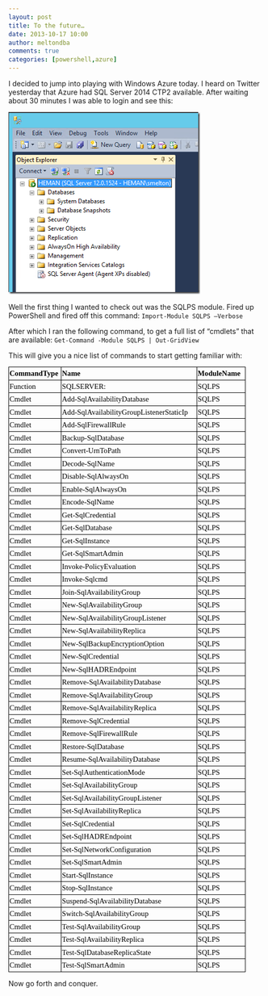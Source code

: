 ```yaml
---
layout: post
title: To the future…
date: 2013-10-17 10:00
author: meltondba
comments: true
categories: [powershell,azure]
---
```


I decided to jump into playing with Windows Azure today. I heard on Twitter yesterday that Azure had SQL Server 2014 CTP2 available. After waiting about 30 minutes I was able to login and see this:

![](/img/azure_sql2014.png)

Well the first thing I wanted to check out was the SQLPS module. Fired up PowerShell and fired off this command: `Import-Module SQLPS –Verbose`

After which I ran the following command, to get a full list of “cmdlets” that are available:
`Get-Command -Module SQLPS | Out-GridView`

This will give you a nice list of commands to start getting familiar with:
<table style="border-collapse:collapse;" width="461" border="0" cellspacing="0" cellpadding="0"><col style="width:76pt;" width="101" /> <col style="width:200pt;" width="267" /> <col style="width:70pt;" width="93" />
<tbody>
<tr style="height:15pt;">
<td class="xl65" style="vertical-align:bottom;padding-top:1px;padding-left:1px;padding-right:1px;border:windowtext .5pt solid;" width="101" height="20"><span style="font-family:Calibri;"><span style="color:#000000;font-size:11pt;"><strong>CommandType</strong></span></span></td>
<td class="xl65" style="border-top:windowtext .5pt solid;border-right:windowtext .5pt solid;vertical-align:bottom;border-bottom:windowtext .5pt solid;padding-top:1px;padding-left:1px;border-left:medium none;padding-right:1px;" width="266"><span style="font-family:Calibri;"><span style="color:#000000;font-size:11pt;"><strong>Name</strong></span></span></td>
<td class="xl65" style="border-top:windowtext .5pt solid;border-right:windowtext .5pt solid;vertical-align:bottom;border-bottom:windowtext .5pt solid;padding-top:1px;padding-left:1px;border-left:medium none;padding-right:1px;" width="93"><span style="font-family:Calibri;"><span style="color:#000000;font-size:11pt;"><strong>ModuleName</strong></span></span></td>
</tr>
<tr style="height:15pt;">
<td class="xl66" style="border-top:medium none;border-right:windowtext .5pt solid;vertical-align:bottom;border-bottom:windowtext .5pt solid;padding-top:1px;padding-left:1px;border-left:windowtext .5pt solid;padding-right:1px;" height="20"><span style="font-family:Calibri;"><span style="color:#000000;font-size:11pt;">Function</span></span></td>
<td class="xl66" style="border-top:medium none;border-right:windowtext .5pt solid;vertical-align:bottom;border-bottom:windowtext .5pt solid;padding-top:1px;padding-left:1px;border-left:medium none;padding-right:1px;"><span style="font-family:Calibri;"><span style="color:#000000;font-size:11pt;">SQLSERVER:</span></span></td>
<td class="xl66" style="border-top:medium none;border-right:windowtext .5pt solid;vertical-align:bottom;border-bottom:windowtext .5pt solid;padding-top:1px;padding-left:1px;border-left:medium none;padding-right:1px;"><span style="font-family:Calibri;"><span style="color:#000000;font-size:11pt;">SQLPS</span></span></td>
</tr>
<tr style="height:15pt;">
<td class="xl66" style="border-top:medium none;border-right:windowtext .5pt solid;vertical-align:bottom;border-bottom:windowtext .5pt solid;padding-top:1px;padding-left:1px;border-left:windowtext .5pt solid;padding-right:1px;" height="20"><span style="font-family:Calibri;"><span style="color:#000000;font-size:11pt;">Cmdlet</span></span></td>
<td class="xl66" style="border-top:medium none;border-right:windowtext .5pt solid;vertical-align:bottom;border-bottom:windowtext .5pt solid;padding-top:1px;padding-left:1px;border-left:medium none;padding-right:1px;"><span style="font-family:Calibri;"><span style="color:#000000;font-size:11pt;">Add-SqlAvailabilityDatabase</span></span></td>
<td class="xl66" style="border-top:medium none;border-right:windowtext .5pt solid;vertical-align:bottom;border-bottom:windowtext .5pt solid;padding-top:1px;padding-left:1px;border-left:medium none;padding-right:1px;"><span style="font-family:Calibri;"><span style="color:#000000;font-size:11pt;">SQLPS</span></span></td>
</tr>
<tr style="height:15pt;">
<td class="xl66" style="border-top:medium none;border-right:windowtext .5pt solid;vertical-align:bottom;border-bottom:windowtext .5pt solid;padding-top:1px;padding-left:1px;border-left:windowtext .5pt solid;padding-right:1px;" height="20"><span style="font-family:Calibri;"><span style="color:#000000;font-size:11pt;">Cmdlet</span></span></td>
<td class="xl66" style="border-top:medium none;border-right:windowtext .5pt solid;vertical-align:bottom;border-bottom:windowtext .5pt solid;padding-top:1px;padding-left:1px;border-left:medium none;padding-right:1px;"><span style="font-family:Calibri;"><span style="color:#000000;font-size:11pt;">Add-SqlAvailabilityGroupListenerStaticIp</span></span></td>
<td class="xl66" style="border-top:medium none;border-right:windowtext .5pt solid;vertical-align:bottom;border-bottom:windowtext .5pt solid;padding-top:1px;padding-left:1px;border-left:medium none;padding-right:1px;"><span style="font-family:Calibri;"><span style="color:#000000;font-size:11pt;">SQLPS</span></span></td>
</tr>
<tr style="height:15pt;">
<td class="xl66" style="border-top:medium none;border-right:windowtext .5pt solid;vertical-align:bottom;border-bottom:windowtext .5pt solid;padding-top:1px;padding-left:1px;border-left:windowtext .5pt solid;padding-right:1px;" height="20"><span style="font-family:Calibri;"><span style="color:#000000;font-size:11pt;">Cmdlet</span></span></td>
<td class="xl66" style="border-top:medium none;border-right:windowtext .5pt solid;vertical-align:bottom;border-bottom:windowtext .5pt solid;padding-top:1px;padding-left:1px;border-left:medium none;padding-right:1px;"><span style="font-family:Calibri;"><span style="color:#000000;font-size:11pt;">Add-SqlFirewallRule</span></span></td>
<td class="xl66" style="border-top:medium none;border-right:windowtext .5pt solid;vertical-align:bottom;border-bottom:windowtext .5pt solid;padding-top:1px;padding-left:1px;border-left:medium none;padding-right:1px;"><span style="font-family:Calibri;"><span style="color:#000000;font-size:11pt;">SQLPS</span></span></td>
</tr>
<tr style="height:15pt;">
<td class="xl66" style="border-top:medium none;border-right:windowtext .5pt solid;vertical-align:bottom;border-bottom:windowtext .5pt solid;padding-top:1px;padding-left:1px;border-left:windowtext .5pt solid;padding-right:1px;" height="20"><span style="font-family:Calibri;"><span style="color:#000000;font-size:11pt;">Cmdlet</span></span></td>
<td class="xl66" style="border-top:medium none;border-right:windowtext .5pt solid;vertical-align:bottom;border-bottom:windowtext .5pt solid;padding-top:1px;padding-left:1px;border-left:medium none;padding-right:1px;"><span style="font-family:Calibri;"><span style="color:#000000;font-size:11pt;">Backup-SqlDatabase</span></span></td>
<td class="xl66" style="border-top:medium none;border-right:windowtext .5pt solid;vertical-align:bottom;border-bottom:windowtext .5pt solid;padding-top:1px;padding-left:1px;border-left:medium none;padding-right:1px;"><span style="font-family:Calibri;"><span style="color:#000000;font-size:11pt;">SQLPS</span></span></td>
</tr>
<tr style="height:15pt;">
<td class="xl66" style="border-top:medium none;border-right:windowtext .5pt solid;vertical-align:bottom;border-bottom:windowtext .5pt solid;padding-top:1px;padding-left:1px;border-left:windowtext .5pt solid;padding-right:1px;" height="20"><span style="font-family:Calibri;"><span style="color:#000000;font-size:11pt;">Cmdlet</span></span></td>
<td class="xl66" style="border-top:medium none;border-right:windowtext .5pt solid;vertical-align:bottom;border-bottom:windowtext .5pt solid;padding-top:1px;padding-left:1px;border-left:medium none;padding-right:1px;"><span style="font-family:Calibri;"><span style="color:#000000;font-size:11pt;">Convert-UrnToPath</span></span></td>
<td class="xl66" style="border-top:medium none;border-right:windowtext .5pt solid;vertical-align:bottom;border-bottom:windowtext .5pt solid;padding-top:1px;padding-left:1px;border-left:medium none;padding-right:1px;"><span style="font-family:Calibri;"><span style="color:#000000;font-size:11pt;">SQLPS</span></span></td>
</tr>
<tr style="height:15pt;">
<td class="xl66" style="border-top:medium none;border-right:windowtext .5pt solid;vertical-align:bottom;border-bottom:windowtext .5pt solid;padding-top:1px;padding-left:1px;border-left:windowtext .5pt solid;padding-right:1px;" height="20"><span style="font-family:Calibri;"><span style="color:#000000;font-size:11pt;">Cmdlet</span></span></td>
<td class="xl66" style="border-top:medium none;border-right:windowtext .5pt solid;vertical-align:bottom;border-bottom:windowtext .5pt solid;padding-top:1px;padding-left:1px;border-left:medium none;padding-right:1px;"><span style="font-family:Calibri;"><span style="color:#000000;font-size:11pt;">Decode-SqlName</span></span></td>
<td class="xl66" style="border-top:medium none;border-right:windowtext .5pt solid;vertical-align:bottom;border-bottom:windowtext .5pt solid;padding-top:1px;padding-left:1px;border-left:medium none;padding-right:1px;"><span style="font-family:Calibri;"><span style="color:#000000;font-size:11pt;">SQLPS</span></span></td>
</tr>
<tr style="height:15pt;">
<td class="xl66" style="border-top:medium none;border-right:windowtext .5pt solid;vertical-align:bottom;border-bottom:windowtext .5pt solid;padding-top:1px;padding-left:1px;border-left:windowtext .5pt solid;padding-right:1px;" height="20"><span style="font-family:Calibri;"><span style="color:#000000;font-size:11pt;">Cmdlet</span></span></td>
<td class="xl66" style="border-top:medium none;border-right:windowtext .5pt solid;vertical-align:bottom;border-bottom:windowtext .5pt solid;padding-top:1px;padding-left:1px;border-left:medium none;padding-right:1px;"><span style="font-family:Calibri;"><span style="color:#000000;font-size:11pt;">Disable-SqlAlwaysOn</span></span></td>
<td class="xl66" style="border-top:medium none;border-right:windowtext .5pt solid;vertical-align:bottom;border-bottom:windowtext .5pt solid;padding-top:1px;padding-left:1px;border-left:medium none;padding-right:1px;"><span style="font-family:Calibri;"><span style="color:#000000;font-size:11pt;">SQLPS</span></span></td>
</tr>
<tr style="height:15pt;">
<td class="xl66" style="border-top:medium none;border-right:windowtext .5pt solid;vertical-align:bottom;border-bottom:windowtext .5pt solid;padding-top:1px;padding-left:1px;border-left:windowtext .5pt solid;padding-right:1px;" height="20"><span style="font-family:Calibri;"><span style="color:#000000;font-size:11pt;">Cmdlet</span></span></td>
<td class="xl66" style="border-top:medium none;border-right:windowtext .5pt solid;vertical-align:bottom;border-bottom:windowtext .5pt solid;padding-top:1px;padding-left:1px;border-left:medium none;padding-right:1px;"><span style="font-family:Calibri;"><span style="color:#000000;font-size:11pt;">Enable-SqlAlwaysOn</span></span></td>
<td class="xl66" style="border-top:medium none;border-right:windowtext .5pt solid;vertical-align:bottom;border-bottom:windowtext .5pt solid;padding-top:1px;padding-left:1px;border-left:medium none;padding-right:1px;"><span style="font-family:Calibri;"><span style="color:#000000;font-size:11pt;">SQLPS</span></span></td>
</tr>
<tr style="height:15pt;">
<td class="xl66" style="border-top:medium none;border-right:windowtext .5pt solid;vertical-align:bottom;border-bottom:windowtext .5pt solid;padding-top:1px;padding-left:1px;border-left:windowtext .5pt solid;padding-right:1px;" height="20"><span style="font-family:Calibri;"><span style="color:#000000;font-size:11pt;">Cmdlet</span></span></td>
<td class="xl66" style="border-top:medium none;border-right:windowtext .5pt solid;vertical-align:bottom;border-bottom:windowtext .5pt solid;padding-top:1px;padding-left:1px;border-left:medium none;padding-right:1px;"><span style="font-family:Calibri;"><span style="color:#000000;font-size:11pt;">Encode-SqlName</span></span></td>
<td class="xl66" style="border-top:medium none;border-right:windowtext .5pt solid;vertical-align:bottom;border-bottom:windowtext .5pt solid;padding-top:1px;padding-left:1px;border-left:medium none;padding-right:1px;"><span style="font-family:Calibri;"><span style="color:#000000;font-size:11pt;">SQLPS</span></span></td>
</tr>
<tr style="height:15pt;">
<td class="xl66" style="border-top:medium none;border-right:windowtext .5pt solid;vertical-align:bottom;border-bottom:windowtext .5pt solid;padding-top:1px;padding-left:1px;border-left:windowtext .5pt solid;padding-right:1px;" height="20"><span style="font-family:Calibri;"><span style="color:#000000;font-size:11pt;">Cmdlet</span></span></td>
<td class="xl66" style="border-top:medium none;border-right:windowtext .5pt solid;vertical-align:bottom;border-bottom:windowtext .5pt solid;padding-top:1px;padding-left:1px;border-left:medium none;padding-right:1px;"><span style="font-family:Calibri;"><span style="color:#000000;font-size:11pt;">Get-SqlCredential</span></span></td>
<td class="xl66" style="border-top:medium none;border-right:windowtext .5pt solid;vertical-align:bottom;border-bottom:windowtext .5pt solid;padding-top:1px;padding-left:1px;border-left:medium none;padding-right:1px;"><span style="font-family:Calibri;"><span style="color:#000000;font-size:11pt;">SQLPS</span></span></td>
</tr>
<tr style="height:15pt;">
<td class="xl66" style="border-top:medium none;border-right:windowtext .5pt solid;vertical-align:bottom;border-bottom:windowtext .5pt solid;padding-top:1px;padding-left:1px;border-left:windowtext .5pt solid;padding-right:1px;" height="20"><span style="font-family:Calibri;"><span style="color:#000000;font-size:11pt;">Cmdlet</span></span></td>
<td class="xl66" style="border-top:medium none;border-right:windowtext .5pt solid;vertical-align:bottom;border-bottom:windowtext .5pt solid;padding-top:1px;padding-left:1px;border-left:medium none;padding-right:1px;"><span style="font-family:Calibri;"><span style="color:#000000;font-size:11pt;">Get-SqlDatabase</span></span></td>
<td class="xl66" style="border-top:medium none;border-right:windowtext .5pt solid;vertical-align:bottom;border-bottom:windowtext .5pt solid;padding-top:1px;padding-left:1px;border-left:medium none;padding-right:1px;"><span style="font-family:Calibri;"><span style="color:#000000;font-size:11pt;">SQLPS</span></span></td>
</tr>
<tr style="height:15pt;">
<td class="xl66" style="border-top:medium none;border-right:windowtext .5pt solid;vertical-align:bottom;border-bottom:windowtext .5pt solid;padding-top:1px;padding-left:1px;border-left:windowtext .5pt solid;padding-right:1px;" height="20"><span style="font-family:Calibri;"><span style="color:#000000;font-size:11pt;">Cmdlet</span></span></td>
<td class="xl66" style="border-top:medium none;border-right:windowtext .5pt solid;vertical-align:bottom;border-bottom:windowtext .5pt solid;padding-top:1px;padding-left:1px;border-left:medium none;padding-right:1px;"><span style="font-family:Calibri;"><span style="color:#000000;font-size:11pt;">Get-SqlInstance</span></span></td>
<td class="xl66" style="border-top:medium none;border-right:windowtext .5pt solid;vertical-align:bottom;border-bottom:windowtext .5pt solid;padding-top:1px;padding-left:1px;border-left:medium none;padding-right:1px;"><span style="font-family:Calibri;"><span style="color:#000000;font-size:11pt;">SQLPS</span></span></td>
</tr>
<tr style="height:15pt;">
<td class="xl66" style="border-top:medium none;border-right:windowtext .5pt solid;vertical-align:bottom;border-bottom:windowtext .5pt solid;padding-top:1px;padding-left:1px;border-left:windowtext .5pt solid;padding-right:1px;" height="20"><span style="font-family:Calibri;"><span style="color:#000000;font-size:11pt;">Cmdlet</span></span></td>
<td class="xl66" style="border-top:medium none;border-right:windowtext .5pt solid;vertical-align:bottom;border-bottom:windowtext .5pt solid;padding-top:1px;padding-left:1px;border-left:medium none;padding-right:1px;"><span style="font-family:Calibri;"><span style="color:#000000;font-size:11pt;">Get-SqlSmartAdmin</span></span></td>
<td class="xl66" style="border-top:medium none;border-right:windowtext .5pt solid;vertical-align:bottom;border-bottom:windowtext .5pt solid;padding-top:1px;padding-left:1px;border-left:medium none;padding-right:1px;"><span style="font-family:Calibri;"><span style="color:#000000;font-size:11pt;">SQLPS</span></span></td>
</tr>
<tr style="height:15pt;">
<td class="xl66" style="border-top:medium none;border-right:windowtext .5pt solid;vertical-align:bottom;border-bottom:windowtext .5pt solid;padding-top:1px;padding-left:1px;border-left:windowtext .5pt solid;padding-right:1px;" height="20"><span style="font-family:Calibri;"><span style="color:#000000;font-size:11pt;">Cmdlet</span></span></td>
<td class="xl66" style="border-top:medium none;border-right:windowtext .5pt solid;vertical-align:bottom;border-bottom:windowtext .5pt solid;padding-top:1px;padding-left:1px;border-left:medium none;padding-right:1px;"><span style="font-family:Calibri;"><span style="color:#000000;font-size:11pt;">Invoke-PolicyEvaluation</span></span></td>
<td class="xl66" style="border-top:medium none;border-right:windowtext .5pt solid;vertical-align:bottom;border-bottom:windowtext .5pt solid;padding-top:1px;padding-left:1px;border-left:medium none;padding-right:1px;"><span style="font-family:Calibri;"><span style="color:#000000;font-size:11pt;">SQLPS</span></span></td>
</tr>
<tr style="height:15pt;">
<td class="xl66" style="border-top:medium none;border-right:windowtext .5pt solid;vertical-align:bottom;border-bottom:windowtext .5pt solid;padding-top:1px;padding-left:1px;border-left:windowtext .5pt solid;padding-right:1px;" height="20"><span style="font-family:Calibri;"><span style="color:#000000;font-size:11pt;">Cmdlet</span></span></td>
<td class="xl66" style="border-top:medium none;border-right:windowtext .5pt solid;vertical-align:bottom;border-bottom:windowtext .5pt solid;padding-top:1px;padding-left:1px;border-left:medium none;padding-right:1px;"><span style="font-family:Calibri;"><span style="color:#000000;font-size:11pt;">Invoke-Sqlcmd</span></span></td>
<td class="xl66" style="border-top:medium none;border-right:windowtext .5pt solid;vertical-align:bottom;border-bottom:windowtext .5pt solid;padding-top:1px;padding-left:1px;border-left:medium none;padding-right:1px;"><span style="font-family:Calibri;"><span style="color:#000000;font-size:11pt;">SQLPS</span></span></td>
</tr>
<tr style="height:15pt;">
<td class="xl66" style="border-top:medium none;border-right:windowtext .5pt solid;vertical-align:bottom;border-bottom:windowtext .5pt solid;padding-top:1px;padding-left:1px;border-left:windowtext .5pt solid;padding-right:1px;" height="20"><span style="font-family:Calibri;"><span style="color:#000000;font-size:11pt;">Cmdlet</span></span></td>
<td class="xl66" style="border-top:medium none;border-right:windowtext .5pt solid;vertical-align:bottom;border-bottom:windowtext .5pt solid;padding-top:1px;padding-left:1px;border-left:medium none;padding-right:1px;"><span style="font-family:Calibri;"><span style="color:#000000;font-size:11pt;">Join-SqlAvailabilityGroup</span></span></td>
<td class="xl66" style="border-top:medium none;border-right:windowtext .5pt solid;vertical-align:bottom;border-bottom:windowtext .5pt solid;padding-top:1px;padding-left:1px;border-left:medium none;padding-right:1px;"><span style="font-family:Calibri;"><span style="color:#000000;font-size:11pt;">SQLPS</span></span></td>
</tr>
<tr style="height:15pt;">
<td class="xl66" style="border-top:medium none;border-right:windowtext .5pt solid;vertical-align:bottom;border-bottom:windowtext .5pt solid;padding-top:1px;padding-left:1px;border-left:windowtext .5pt solid;padding-right:1px;" height="20"><span style="font-family:Calibri;"><span style="color:#000000;font-size:11pt;">Cmdlet</span></span></td>
<td class="xl66" style="border-top:medium none;border-right:windowtext .5pt solid;vertical-align:bottom;border-bottom:windowtext .5pt solid;padding-top:1px;padding-left:1px;border-left:medium none;padding-right:1px;"><span style="font-family:Calibri;"><span style="color:#000000;font-size:11pt;">New-SqlAvailabilityGroup</span></span></td>
<td class="xl66" style="border-top:medium none;border-right:windowtext .5pt solid;vertical-align:bottom;border-bottom:windowtext .5pt solid;padding-top:1px;padding-left:1px;border-left:medium none;padding-right:1px;"><span style="font-family:Calibri;"><span style="color:#000000;font-size:11pt;">SQLPS</span></span></td>
</tr>
<tr style="height:15pt;">
<td class="xl66" style="border-top:medium none;border-right:windowtext .5pt solid;vertical-align:bottom;border-bottom:windowtext .5pt solid;padding-top:1px;padding-left:1px;border-left:windowtext .5pt solid;padding-right:1px;" height="20"><span style="font-family:Calibri;"><span style="color:#000000;font-size:11pt;">Cmdlet</span></span></td>
<td class="xl66" style="border-top:medium none;border-right:windowtext .5pt solid;vertical-align:bottom;border-bottom:windowtext .5pt solid;padding-top:1px;padding-left:1px;border-left:medium none;padding-right:1px;"><span style="font-family:Calibri;"><span style="color:#000000;font-size:11pt;">New-SqlAvailabilityGroupListener</span></span></td>
<td class="xl66" style="border-top:medium none;border-right:windowtext .5pt solid;vertical-align:bottom;border-bottom:windowtext .5pt solid;padding-top:1px;padding-left:1px;border-left:medium none;padding-right:1px;"><span style="font-family:Calibri;"><span style="color:#000000;font-size:11pt;">SQLPS</span></span></td>
</tr>
<tr style="height:15pt;">
<td class="xl66" style="border-top:medium none;border-right:windowtext .5pt solid;vertical-align:bottom;border-bottom:windowtext .5pt solid;padding-top:1px;padding-left:1px;border-left:windowtext .5pt solid;padding-right:1px;" height="20"><span style="font-family:Calibri;"><span style="color:#000000;font-size:11pt;">Cmdlet</span></span></td>
<td class="xl66" style="border-top:medium none;border-right:windowtext .5pt solid;vertical-align:bottom;border-bottom:windowtext .5pt solid;padding-top:1px;padding-left:1px;border-left:medium none;padding-right:1px;"><span style="font-family:Calibri;"><span style="color:#000000;font-size:11pt;">New-SqlAvailabilityReplica</span></span></td>
<td class="xl66" style="border-top:medium none;border-right:windowtext .5pt solid;vertical-align:bottom;border-bottom:windowtext .5pt solid;padding-top:1px;padding-left:1px;border-left:medium none;padding-right:1px;"><span style="font-family:Calibri;"><span style="color:#000000;font-size:11pt;">SQLPS</span></span></td>
</tr>
<tr style="height:15pt;">
<td class="xl66" style="border-top:medium none;border-right:windowtext .5pt solid;vertical-align:bottom;border-bottom:windowtext .5pt solid;padding-top:1px;padding-left:1px;border-left:windowtext .5pt solid;padding-right:1px;" height="20"><span style="font-family:Calibri;"><span style="color:#000000;font-size:11pt;">Cmdlet</span></span></td>
<td class="xl66" style="border-top:medium none;border-right:windowtext .5pt solid;vertical-align:bottom;border-bottom:windowtext .5pt solid;padding-top:1px;padding-left:1px;border-left:medium none;padding-right:1px;"><span style="font-family:Calibri;"><span style="color:#000000;font-size:11pt;">New-SqlBackupEncryptionOption</span></span></td>
<td class="xl66" style="border-top:medium none;border-right:windowtext .5pt solid;vertical-align:bottom;border-bottom:windowtext .5pt solid;padding-top:1px;padding-left:1px;border-left:medium none;padding-right:1px;"><span style="font-family:Calibri;"><span style="color:#000000;font-size:11pt;">SQLPS</span></span></td>
</tr>
<tr style="height:15pt;">
<td class="xl66" style="border-top:medium none;border-right:windowtext .5pt solid;vertical-align:bottom;border-bottom:windowtext .5pt solid;padding-top:1px;padding-left:1px;border-left:windowtext .5pt solid;padding-right:1px;" height="20"><span style="font-family:Calibri;"><span style="color:#000000;font-size:11pt;">Cmdlet</span></span></td>
<td class="xl66" style="border-top:medium none;border-right:windowtext .5pt solid;vertical-align:bottom;border-bottom:windowtext .5pt solid;padding-top:1px;padding-left:1px;border-left:medium none;padding-right:1px;"><span style="font-family:Calibri;"><span style="color:#000000;font-size:11pt;">New-SqlCredential</span></span></td>
<td class="xl66" style="border-top:medium none;border-right:windowtext .5pt solid;vertical-align:bottom;border-bottom:windowtext .5pt solid;padding-top:1px;padding-left:1px;border-left:medium none;padding-right:1px;"><span style="font-family:Calibri;"><span style="color:#000000;font-size:11pt;">SQLPS</span></span></td>
</tr>
<tr style="height:15pt;">
<td class="xl66" style="border-top:medium none;border-right:windowtext .5pt solid;vertical-align:bottom;border-bottom:windowtext .5pt solid;padding-top:1px;padding-left:1px;border-left:windowtext .5pt solid;padding-right:1px;" height="20"><span style="font-family:Calibri;"><span style="color:#000000;font-size:11pt;">Cmdlet</span></span></td>
<td class="xl66" style="border-top:medium none;border-right:windowtext .5pt solid;vertical-align:bottom;border-bottom:windowtext .5pt solid;padding-top:1px;padding-left:1px;border-left:medium none;padding-right:1px;"><span style="font-family:Calibri;"><span style="color:#000000;font-size:11pt;">New-SqlHADREndpoint</span></span></td>
<td class="xl66" style="border-top:medium none;border-right:windowtext .5pt solid;vertical-align:bottom;border-bottom:windowtext .5pt solid;padding-top:1px;padding-left:1px;border-left:medium none;padding-right:1px;"><span style="font-family:Calibri;"><span style="color:#000000;font-size:11pt;">SQLPS</span></span></td>
</tr>
<tr style="height:15pt;">
<td class="xl66" style="border-top:medium none;border-right:windowtext .5pt solid;vertical-align:bottom;border-bottom:windowtext .5pt solid;padding-top:1px;padding-left:1px;border-left:windowtext .5pt solid;padding-right:1px;" height="20"><span style="font-family:Calibri;"><span style="color:#000000;font-size:11pt;">Cmdlet</span></span></td>
<td class="xl66" style="border-top:medium none;border-right:windowtext .5pt solid;vertical-align:bottom;border-bottom:windowtext .5pt solid;padding-top:1px;padding-left:1px;border-left:medium none;padding-right:1px;"><span style="font-family:Calibri;"><span style="color:#000000;font-size:11pt;">Remove-SqlAvailabilityDatabase</span></span></td>
<td class="xl66" style="border-top:medium none;border-right:windowtext .5pt solid;vertical-align:bottom;border-bottom:windowtext .5pt solid;padding-top:1px;padding-left:1px;border-left:medium none;padding-right:1px;"><span style="font-family:Calibri;"><span style="color:#000000;font-size:11pt;">SQLPS</span></span></td>
</tr>
<tr style="height:15pt;">
<td class="xl66" style="border-top:medium none;border-right:windowtext .5pt solid;vertical-align:bottom;border-bottom:windowtext .5pt solid;padding-top:1px;padding-left:1px;border-left:windowtext .5pt solid;padding-right:1px;" height="20"><span style="font-family:Calibri;"><span style="color:#000000;font-size:11pt;">Cmdlet</span></span></td>
<td class="xl66" style="border-top:medium none;border-right:windowtext .5pt solid;vertical-align:bottom;border-bottom:windowtext .5pt solid;padding-top:1px;padding-left:1px;border-left:medium none;padding-right:1px;"><span style="font-family:Calibri;"><span style="color:#000000;font-size:11pt;">Remove-SqlAvailabilityGroup</span></span></td>
<td class="xl66" style="border-top:medium none;border-right:windowtext .5pt solid;vertical-align:bottom;border-bottom:windowtext .5pt solid;padding-top:1px;padding-left:1px;border-left:medium none;padding-right:1px;"><span style="font-family:Calibri;"><span style="color:#000000;font-size:11pt;">SQLPS</span></span></td>
</tr>
<tr style="height:15pt;">
<td class="xl66" style="border-top:medium none;border-right:windowtext .5pt solid;vertical-align:bottom;border-bottom:windowtext .5pt solid;padding-top:1px;padding-left:1px;border-left:windowtext .5pt solid;padding-right:1px;" height="20"><span style="font-family:Calibri;"><span style="color:#000000;font-size:11pt;">Cmdlet</span></span></td>
<td class="xl66" style="border-top:medium none;border-right:windowtext .5pt solid;vertical-align:bottom;border-bottom:windowtext .5pt solid;padding-top:1px;padding-left:1px;border-left:medium none;padding-right:1px;"><span style="font-family:Calibri;"><span style="color:#000000;font-size:11pt;">Remove-SqlAvailabilityReplica</span></span></td>
<td class="xl66" style="border-top:medium none;border-right:windowtext .5pt solid;vertical-align:bottom;border-bottom:windowtext .5pt solid;padding-top:1px;padding-left:1px;border-left:medium none;padding-right:1px;"><span style="font-family:Calibri;"><span style="color:#000000;font-size:11pt;">SQLPS</span></span></td>
</tr>
<tr style="height:15pt;">
<td class="xl66" style="border-top:medium none;border-right:windowtext .5pt solid;vertical-align:bottom;border-bottom:windowtext .5pt solid;padding-top:1px;padding-left:1px;border-left:windowtext .5pt solid;padding-right:1px;" height="20"><span style="font-family:Calibri;"><span style="color:#000000;font-size:11pt;">Cmdlet</span></span></td>
<td class="xl66" style="border-top:medium none;border-right:windowtext .5pt solid;vertical-align:bottom;border-bottom:windowtext .5pt solid;padding-top:1px;padding-left:1px;border-left:medium none;padding-right:1px;"><span style="font-family:Calibri;"><span style="color:#000000;font-size:11pt;">Remove-SqlCredential</span></span></td>
<td class="xl66" style="border-top:medium none;border-right:windowtext .5pt solid;vertical-align:bottom;border-bottom:windowtext .5pt solid;padding-top:1px;padding-left:1px;border-left:medium none;padding-right:1px;"><span style="font-family:Calibri;"><span style="color:#000000;font-size:11pt;">SQLPS</span></span></td>
</tr>
<tr style="height:15pt;">
<td class="xl66" style="border-top:medium none;border-right:windowtext .5pt solid;vertical-align:bottom;border-bottom:windowtext .5pt solid;padding-top:1px;padding-left:1px;border-left:windowtext .5pt solid;padding-right:1px;" height="20"><span style="font-family:Calibri;"><span style="color:#000000;font-size:11pt;">Cmdlet</span></span></td>
<td class="xl66" style="border-top:medium none;border-right:windowtext .5pt solid;vertical-align:bottom;border-bottom:windowtext .5pt solid;padding-top:1px;padding-left:1px;border-left:medium none;padding-right:1px;"><span style="font-family:Calibri;"><span style="color:#000000;font-size:11pt;">Remove-SqlFirewallRule</span></span></td>
<td class="xl66" style="border-top:medium none;border-right:windowtext .5pt solid;vertical-align:bottom;border-bottom:windowtext .5pt solid;padding-top:1px;padding-left:1px;border-left:medium none;padding-right:1px;"><span style="font-family:Calibri;"><span style="color:#000000;font-size:11pt;">SQLPS</span></span></td>
</tr>
<tr style="height:15pt;">
<td class="xl66" style="border-top:medium none;border-right:windowtext .5pt solid;vertical-align:bottom;border-bottom:windowtext .5pt solid;padding-top:1px;padding-left:1px;border-left:windowtext .5pt solid;padding-right:1px;" height="20"><span style="font-family:Calibri;"><span style="color:#000000;font-size:11pt;">Cmdlet</span></span></td>
<td class="xl66" style="border-top:medium none;border-right:windowtext .5pt solid;vertical-align:bottom;border-bottom:windowtext .5pt solid;padding-top:1px;padding-left:1px;border-left:medium none;padding-right:1px;"><span style="font-family:Calibri;"><span style="color:#000000;font-size:11pt;">Restore-SqlDatabase</span></span></td>
<td class="xl66" style="border-top:medium none;border-right:windowtext .5pt solid;vertical-align:bottom;border-bottom:windowtext .5pt solid;padding-top:1px;padding-left:1px;border-left:medium none;padding-right:1px;"><span style="font-family:Calibri;"><span style="color:#000000;font-size:11pt;">SQLPS</span></span></td>
</tr>
<tr style="height:15pt;">
<td class="xl66" style="border-top:medium none;border-right:windowtext .5pt solid;vertical-align:bottom;border-bottom:windowtext .5pt solid;padding-top:1px;padding-left:1px;border-left:windowtext .5pt solid;padding-right:1px;" height="20"><span style="font-family:Calibri;"><span style="color:#000000;font-size:11pt;">Cmdlet</span></span></td>
<td class="xl66" style="border-top:medium none;border-right:windowtext .5pt solid;vertical-align:bottom;border-bottom:windowtext .5pt solid;padding-top:1px;padding-left:1px;border-left:medium none;padding-right:1px;"><span style="font-family:Calibri;"><span style="color:#000000;font-size:11pt;">Resume-SqlAvailabilityDatabase</span></span></td>
<td class="xl66" style="border-top:medium none;border-right:windowtext .5pt solid;vertical-align:bottom;border-bottom:windowtext .5pt solid;padding-top:1px;padding-left:1px;border-left:medium none;padding-right:1px;"><span style="font-family:Calibri;"><span style="color:#000000;font-size:11pt;">SQLPS</span></span></td>
</tr>
<tr style="height:15pt;">
<td class="xl66" style="border-top:medium none;border-right:windowtext .5pt solid;vertical-align:bottom;border-bottom:windowtext .5pt solid;padding-top:1px;padding-left:1px;border-left:windowtext .5pt solid;padding-right:1px;" height="20"><span style="font-family:Calibri;"><span style="color:#000000;font-size:11pt;">Cmdlet</span></span></td>
<td class="xl66" style="border-top:medium none;border-right:windowtext .5pt solid;vertical-align:bottom;border-bottom:windowtext .5pt solid;padding-top:1px;padding-left:1px;border-left:medium none;padding-right:1px;"><span style="font-family:Calibri;"><span style="color:#000000;font-size:11pt;">Set-SqlAuthenticationMode</span></span></td>
<td class="xl66" style="border-top:medium none;border-right:windowtext .5pt solid;vertical-align:bottom;border-bottom:windowtext .5pt solid;padding-top:1px;padding-left:1px;border-left:medium none;padding-right:1px;"><span style="font-family:Calibri;"><span style="color:#000000;font-size:11pt;">SQLPS</span></span></td>
</tr>
<tr style="height:15pt;">
<td class="xl66" style="border-top:medium none;border-right:windowtext .5pt solid;vertical-align:bottom;border-bottom:windowtext .5pt solid;padding-top:1px;padding-left:1px;border-left:windowtext .5pt solid;padding-right:1px;" height="20"><span style="font-family:Calibri;"><span style="color:#000000;font-size:11pt;">Cmdlet</span></span></td>
<td class="xl66" style="border-top:medium none;border-right:windowtext .5pt solid;vertical-align:bottom;border-bottom:windowtext .5pt solid;padding-top:1px;padding-left:1px;border-left:medium none;padding-right:1px;"><span style="font-family:Calibri;"><span style="color:#000000;font-size:11pt;">Set-SqlAvailabilityGroup</span></span></td>
<td class="xl66" style="border-top:medium none;border-right:windowtext .5pt solid;vertical-align:bottom;border-bottom:windowtext .5pt solid;padding-top:1px;padding-left:1px;border-left:medium none;padding-right:1px;"><span style="font-family:Calibri;"><span style="color:#000000;font-size:11pt;">SQLPS</span></span></td>
</tr>
<tr style="height:15pt;">
<td class="xl66" style="border-top:medium none;border-right:windowtext .5pt solid;vertical-align:bottom;border-bottom:windowtext .5pt solid;padding-top:1px;padding-left:1px;border-left:windowtext .5pt solid;padding-right:1px;" height="20"><span style="font-family:Calibri;"><span style="color:#000000;font-size:11pt;">Cmdlet</span></span></td>
<td class="xl66" style="border-top:medium none;border-right:windowtext .5pt solid;vertical-align:bottom;border-bottom:windowtext .5pt solid;padding-top:1px;padding-left:1px;border-left:medium none;padding-right:1px;"><span style="font-family:Calibri;"><span style="color:#000000;font-size:11pt;">Set-SqlAvailabilityGroupListener</span></span></td>
<td class="xl66" style="border-top:medium none;border-right:windowtext .5pt solid;vertical-align:bottom;border-bottom:windowtext .5pt solid;padding-top:1px;padding-left:1px;border-left:medium none;padding-right:1px;"><span style="font-family:Calibri;"><span style="color:#000000;font-size:11pt;">SQLPS</span></span></td>
</tr>
<tr style="height:15pt;">
<td class="xl66" style="border-top:medium none;border-right:windowtext .5pt solid;vertical-align:bottom;border-bottom:windowtext .5pt solid;padding-top:1px;padding-left:1px;border-left:windowtext .5pt solid;padding-right:1px;" height="20"><span style="font-family:Calibri;"><span style="color:#000000;font-size:11pt;">Cmdlet</span></span></td>
<td class="xl66" style="border-top:medium none;border-right:windowtext .5pt solid;vertical-align:bottom;border-bottom:windowtext .5pt solid;padding-top:1px;padding-left:1px;border-left:medium none;padding-right:1px;"><span style="font-family:Calibri;"><span style="color:#000000;font-size:11pt;">Set-SqlAvailabilityReplica</span></span></td>
<td class="xl66" style="border-top:medium none;border-right:windowtext .5pt solid;vertical-align:bottom;border-bottom:windowtext .5pt solid;padding-top:1px;padding-left:1px;border-left:medium none;padding-right:1px;"><span style="font-family:Calibri;"><span style="color:#000000;font-size:11pt;">SQLPS</span></span></td>
</tr>
<tr style="height:15pt;">
<td class="xl66" style="border-top:medium none;border-right:windowtext .5pt solid;vertical-align:bottom;border-bottom:windowtext .5pt solid;padding-top:1px;padding-left:1px;border-left:windowtext .5pt solid;padding-right:1px;" height="20"><span style="font-family:Calibri;"><span style="color:#000000;font-size:11pt;">Cmdlet</span></span></td>
<td class="xl66" style="border-top:medium none;border-right:windowtext .5pt solid;vertical-align:bottom;border-bottom:windowtext .5pt solid;padding-top:1px;padding-left:1px;border-left:medium none;padding-right:1px;"><span style="font-family:Calibri;"><span style="color:#000000;font-size:11pt;">Set-SqlCredential</span></span></td>
<td class="xl66" style="border-top:medium none;border-right:windowtext .5pt solid;vertical-align:bottom;border-bottom:windowtext .5pt solid;padding-top:1px;padding-left:1px;border-left:medium none;padding-right:1px;"><span style="font-family:Calibri;"><span style="color:#000000;font-size:11pt;">SQLPS</span></span></td>
</tr>
<tr style="height:15pt;">
<td class="xl66" style="border-top:medium none;border-right:windowtext .5pt solid;vertical-align:bottom;border-bottom:windowtext .5pt solid;padding-top:1px;padding-left:1px;border-left:windowtext .5pt solid;padding-right:1px;" height="20"><span style="font-family:Calibri;"><span style="color:#000000;font-size:11pt;">Cmdlet</span></span></td>
<td class="xl66" style="border-top:medium none;border-right:windowtext .5pt solid;vertical-align:bottom;border-bottom:windowtext .5pt solid;padding-top:1px;padding-left:1px;border-left:medium none;padding-right:1px;"><span style="font-family:Calibri;"><span style="color:#000000;font-size:11pt;">Set-SqlHADREndpoint</span></span></td>
<td class="xl66" style="border-top:medium none;border-right:windowtext .5pt solid;vertical-align:bottom;border-bottom:windowtext .5pt solid;padding-top:1px;padding-left:1px;border-left:medium none;padding-right:1px;"><span style="font-family:Calibri;"><span style="color:#000000;font-size:11pt;">SQLPS</span></span></td>
</tr>
<tr style="height:15pt;">
<td class="xl66" style="border-top:medium none;border-right:windowtext .5pt solid;vertical-align:bottom;border-bottom:windowtext .5pt solid;padding-top:1px;padding-left:1px;border-left:windowtext .5pt solid;padding-right:1px;" height="20"><span style="font-family:Calibri;"><span style="color:#000000;font-size:11pt;">Cmdlet</span></span></td>
<td class="xl66" style="border-top:medium none;border-right:windowtext .5pt solid;vertical-align:bottom;border-bottom:windowtext .5pt solid;padding-top:1px;padding-left:1px;border-left:medium none;padding-right:1px;"><span style="font-family:Calibri;"><span style="color:#000000;font-size:11pt;">Set-SqlNetworkConfiguration</span></span></td>
<td class="xl66" style="border-top:medium none;border-right:windowtext .5pt solid;vertical-align:bottom;border-bottom:windowtext .5pt solid;padding-top:1px;padding-left:1px;border-left:medium none;padding-right:1px;"><span style="font-family:Calibri;"><span style="color:#000000;font-size:11pt;">SQLPS</span></span></td>
</tr>
<tr style="height:15pt;">
<td class="xl66" style="border-top:medium none;border-right:windowtext .5pt solid;vertical-align:bottom;border-bottom:windowtext .5pt solid;padding-top:1px;padding-left:1px;border-left:windowtext .5pt solid;padding-right:1px;" height="20"><span style="font-family:Calibri;"><span style="color:#000000;font-size:11pt;">Cmdlet</span></span></td>
<td class="xl66" style="border-top:medium none;border-right:windowtext .5pt solid;vertical-align:bottom;border-bottom:windowtext .5pt solid;padding-top:1px;padding-left:1px;border-left:medium none;padding-right:1px;"><span style="font-family:Calibri;"><span style="color:#000000;font-size:11pt;">Set-SqlSmartAdmin</span></span></td>
<td class="xl66" style="border-top:medium none;border-right:windowtext .5pt solid;vertical-align:bottom;border-bottom:windowtext .5pt solid;padding-top:1px;padding-left:1px;border-left:medium none;padding-right:1px;"><span style="font-family:Calibri;"><span style="color:#000000;font-size:11pt;">SQLPS</span></span></td>
</tr>
<tr style="height:15pt;">
<td class="xl66" style="border-top:medium none;border-right:windowtext .5pt solid;vertical-align:bottom;border-bottom:windowtext .5pt solid;padding-top:1px;padding-left:1px;border-left:windowtext .5pt solid;padding-right:1px;" height="20"><span style="font-family:Calibri;"><span style="color:#000000;font-size:11pt;">Cmdlet</span></span></td>
<td class="xl66" style="border-top:medium none;border-right:windowtext .5pt solid;vertical-align:bottom;border-bottom:windowtext .5pt solid;padding-top:1px;padding-left:1px;border-left:medium none;padding-right:1px;"><span style="font-family:Calibri;"><span style="color:#000000;font-size:11pt;">Start-SqlInstance</span></span></td>
<td class="xl66" style="border-top:medium none;border-right:windowtext .5pt solid;vertical-align:bottom;border-bottom:windowtext .5pt solid;padding-top:1px;padding-left:1px;border-left:medium none;padding-right:1px;"><span style="font-family:Calibri;"><span style="color:#000000;font-size:11pt;">SQLPS</span></span></td>
</tr>
<tr style="height:15pt;">
<td class="xl66" style="border-top:medium none;border-right:windowtext .5pt solid;vertical-align:bottom;border-bottom:windowtext .5pt solid;padding-top:1px;padding-left:1px;border-left:windowtext .5pt solid;padding-right:1px;" height="20"><span style="font-family:Calibri;"><span style="color:#000000;font-size:11pt;">Cmdlet</span></span></td>
<td class="xl66" style="border-top:medium none;border-right:windowtext .5pt solid;vertical-align:bottom;border-bottom:windowtext .5pt solid;padding-top:1px;padding-left:1px;border-left:medium none;padding-right:1px;"><span style="font-family:Calibri;"><span style="color:#000000;font-size:11pt;">Stop-SqlInstance</span></span></td>
<td class="xl66" style="border-top:medium none;border-right:windowtext .5pt solid;vertical-align:bottom;border-bottom:windowtext .5pt solid;padding-top:1px;padding-left:1px;border-left:medium none;padding-right:1px;"><span style="font-family:Calibri;"><span style="color:#000000;font-size:11pt;">SQLPS</span></span></td>
</tr>
<tr style="height:15pt;">
<td class="xl66" style="border-top:medium none;border-right:windowtext .5pt solid;vertical-align:bottom;border-bottom:windowtext .5pt solid;padding-top:1px;padding-left:1px;border-left:windowtext .5pt solid;padding-right:1px;" height="20"><span style="font-family:Calibri;"><span style="color:#000000;font-size:11pt;">Cmdlet</span></span></td>
<td class="xl66" style="border-top:medium none;border-right:windowtext .5pt solid;vertical-align:bottom;border-bottom:windowtext .5pt solid;padding-top:1px;padding-left:1px;border-left:medium none;padding-right:1px;"><span style="font-family:Calibri;"><span style="color:#000000;font-size:11pt;">Suspend-SqlAvailabilityDatabase</span></span></td>
<td class="xl66" style="border-top:medium none;border-right:windowtext .5pt solid;vertical-align:bottom;border-bottom:windowtext .5pt solid;padding-top:1px;padding-left:1px;border-left:medium none;padding-right:1px;"><span style="font-family:Calibri;"><span style="color:#000000;font-size:11pt;">SQLPS</span></span></td>
</tr>
<tr style="height:15pt;">
<td class="xl66" style="border-top:medium none;border-right:windowtext .5pt solid;vertical-align:bottom;border-bottom:windowtext .5pt solid;padding-top:1px;padding-left:1px;border-left:windowtext .5pt solid;padding-right:1px;" height="20"><span style="font-family:Calibri;"><span style="color:#000000;font-size:11pt;">Cmdlet</span></span></td>
<td class="xl66" style="border-top:medium none;border-right:windowtext .5pt solid;vertical-align:bottom;border-bottom:windowtext .5pt solid;padding-top:1px;padding-left:1px;border-left:medium none;padding-right:1px;"><span style="font-family:Calibri;"><span style="color:#000000;font-size:11pt;">Switch-SqlAvailabilityGroup</span></span></td>
<td class="xl66" style="border-top:medium none;border-right:windowtext .5pt solid;vertical-align:bottom;border-bottom:windowtext .5pt solid;padding-top:1px;padding-left:1px;border-left:medium none;padding-right:1px;"><span style="font-family:Calibri;"><span style="color:#000000;font-size:11pt;">SQLPS</span></span></td>
</tr>
<tr style="height:15pt;">
<td class="xl66" style="border-top:medium none;border-right:windowtext .5pt solid;vertical-align:bottom;border-bottom:windowtext .5pt solid;padding-top:1px;padding-left:1px;border-left:windowtext .5pt solid;padding-right:1px;" height="20"><span style="font-family:Calibri;"><span style="color:#000000;font-size:11pt;">Cmdlet</span></span></td>
<td class="xl66" style="border-top:medium none;border-right:windowtext .5pt solid;vertical-align:bottom;border-bottom:windowtext .5pt solid;padding-top:1px;padding-left:1px;border-left:medium none;padding-right:1px;"><span style="font-family:Calibri;"><span style="color:#000000;font-size:11pt;">Test-SqlAvailabilityGroup</span></span></td>
<td class="xl66" style="border-top:medium none;border-right:windowtext .5pt solid;vertical-align:bottom;border-bottom:windowtext .5pt solid;padding-top:1px;padding-left:1px;border-left:medium none;padding-right:1px;"><span style="font-family:Calibri;"><span style="color:#000000;font-size:11pt;">SQLPS</span></span></td>
</tr>
<tr style="height:15pt;">
<td class="xl66" style="border-top:medium none;border-right:windowtext .5pt solid;vertical-align:bottom;border-bottom:windowtext .5pt solid;padding-top:1px;padding-left:1px;border-left:windowtext .5pt solid;padding-right:1px;" height="20"><span style="font-family:Calibri;"><span style="color:#000000;font-size:11pt;">Cmdlet</span></span></td>
<td class="xl66" style="border-top:medium none;border-right:windowtext .5pt solid;vertical-align:bottom;border-bottom:windowtext .5pt solid;padding-top:1px;padding-left:1px;border-left:medium none;padding-right:1px;"><span style="font-family:Calibri;"><span style="color:#000000;font-size:11pt;">Test-SqlAvailabilityReplica</span></span></td>
<td class="xl66" style="border-top:medium none;border-right:windowtext .5pt solid;vertical-align:bottom;border-bottom:windowtext .5pt solid;padding-top:1px;padding-left:1px;border-left:medium none;padding-right:1px;"><span style="font-family:Calibri;"><span style="color:#000000;font-size:11pt;">SQLPS</span></span></td>
</tr>
<tr style="height:15pt;">
<td class="xl66" style="border-top:medium none;border-right:windowtext .5pt solid;vertical-align:bottom;border-bottom:windowtext .5pt solid;padding-top:1px;padding-left:1px;border-left:windowtext .5pt solid;padding-right:1px;" height="20"><span style="font-family:Calibri;"><span style="color:#000000;font-size:11pt;">Cmdlet</span></span></td>
<td class="xl66" style="border-top:medium none;border-right:windowtext .5pt solid;vertical-align:bottom;border-bottom:windowtext .5pt solid;padding-top:1px;padding-left:1px;border-left:medium none;padding-right:1px;"><span style="font-family:Calibri;"><span style="color:#000000;font-size:11pt;">Test-SqlDatabaseReplicaState</span></span></td>
<td class="xl66" style="border-top:medium none;border-right:windowtext .5pt solid;vertical-align:bottom;border-bottom:windowtext .5pt solid;padding-top:1px;padding-left:1px;border-left:medium none;padding-right:1px;"><span style="font-family:Calibri;"><span style="color:#000000;font-size:11pt;">SQLPS</span></span></td>
</tr>
<tr style="height:15pt;">
<td class="xl66" style="border-top:medium none;border-right:windowtext .5pt solid;vertical-align:bottom;border-bottom:windowtext .5pt solid;padding-top:1px;padding-left:1px;border-left:windowtext .5pt solid;padding-right:1px;" height="20"><span style="font-family:Calibri;"><span style="color:#000000;font-size:11pt;">Cmdlet</span></span></td>
<td class="xl66" style="border-top:medium none;border-right:windowtext .5pt solid;vertical-align:bottom;border-bottom:windowtext .5pt solid;padding-top:1px;padding-left:1px;border-left:medium none;padding-right:1px;"><span style="font-family:Calibri;"><span style="color:#000000;font-size:11pt;">Test-SqlSmartAdmin</span></span></td>
<td class="xl66" style="border-top:medium none;border-right:windowtext .5pt solid;vertical-align:bottom;border-bottom:windowtext .5pt solid;padding-top:1px;padding-left:1px;border-left:medium none;padding-right:1px;"><span style="font-family:Calibri;"><span style="color:#000000;font-size:11pt;">SQLPS</span></span></td>
</tr>
</tbody>
</table>
Now go forth and conquer.
